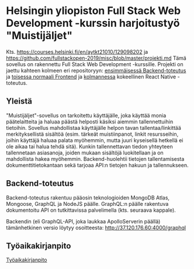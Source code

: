 # Helsingin yliopiston Full Stack Web Development -kurssin harjoitustyö "Muistijäljet"

Kts. https://courses.helsinki.fi/en/aytkt21010/129098202 ja https://github.com/fullstackopen-2019/misc/blob/master/projekti.md
Tämä sovellus on rakennettu Full Stack Web Development -kurssille. Projekti on jaettu kahteen kolmeen eri repositoryyn: [ensimmäisessä Backend-toteutus](https://github.com/minzen/fullstack_harjoitustyo_backend) ja [toisessa normaali Frontend](https://github.com/minzen/fullstack_harjoitustyo_frontend) ja [kolmannessa](https://github.com/minzen/fullstackharjoitustyoreactnative) kokeellinen React Native -toteutus.

## Yleistä

"Muistijäljet"-sovellus on tarkoitettu käyttäjälle, joka käyttää monia päätelaitteita ja haluaa päästä helposti käsiksi aiemmin tallennettuihin tietoihin. Sovellus mahdollistaa käyttäjälle helpon tavan tallentaa/linkittää merkityksellistä sisältöä (esim. tärkeät muistiinpanot, linkit resursseihin, joihin käyttäjä haluaa palata myöhemmin, mutta juuri kyseisellä hetkellä ei ole aikaa tai halua tehdä sitä). Kunkin tallennettavan tiedon yhteyteen tallennetaan asiasanoja, joiden mukaan sisältöjä luokitellaan ja on mahdollista hakea myöhemmin. Backend-huolehtii tietojen tallentamisesta dokumenttitietokantaan sekä tarjoaa API:n tietojen hakuun ja tallennukseen.

## Backend-toteutus

Backend-toteutus rakentuu pääosin teknologioiden MongoDB Atlas, Mongoose, GraphQL ja NodeJS päälle. GraphQL:n päälle rakentuva dokumentoitu API on tutkittavissa palvelimella (kts. seuraava kappale).

Backendin (eli GraphQL-API, joka laukkaa ApolloServerin päällä) tämänhetkinen versio löytyy osoitteesta: http://37.120.176.60:4000/graphql

## Työaikakirjanpito

[Työaikakirjanpito](tyokirjanpito.md)
